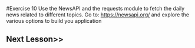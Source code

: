 #Exercise 10 Use the NewsAPI and the requests module to fetch the daily news related to different topics. Go to: https://newsapi.org/ and explore the various options to build you application

## Next Lesson>>